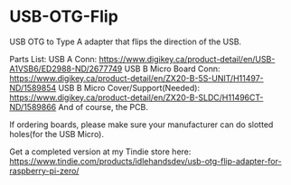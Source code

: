 # USB-OTG-Flip
USB OTG to Type A adapter that flips the direction of the USB.


Parts List:
USB A Conn: https://www.digikey.ca/product-detail/en/USB-A1VSB6/ED2988-ND/2677749
USB B Micro Board Conn: https://www.digikey.ca/product-detail/en/ZX20-B-5S-UNIT/H11497-ND/1589854
USB B Micro Cover/Support(Needed): https://www.digikey.ca/product-detail/en/ZX20-B-SLDC/H11496CT-ND/1589866
And of course, the PCB. 

If ordering boards, please make sure your manufacturer can do slotted holes(for the USB Micro).

Get a completed version at my Tindie store here: https://www.tindie.com/products/idlehandsdev/usb-otg-flip-adapter-for-raspberry-pi-zero/
